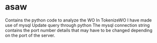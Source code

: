 # asaw
Contains the python code to analyze the WO
In TokenizeWO I have made use of mysql Update query through python
The mysql connection string contains the port number details that may have to be changed depending on the port of the server.
